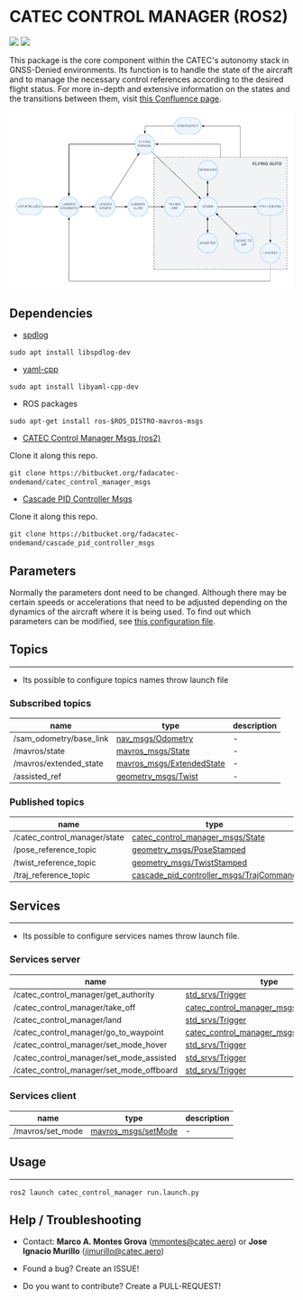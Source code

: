 # CATEC CONTROL MANAGER (ROS2)

<div>
  <a href="https://bitbucket.org/fadacatec-ondemand/catec_control_manager/src/main"><img src="https://img.shields.io/badge/ROS1-Noetic-blue" /></a>
  <a href="https://bitbucket.org/fadacatec-ondemand/catec_control_manager/src/ros2"><img src="https://img.shields.io/badge/ROS2-Humble-blue" /></a>
</div>

This package is the core component within the CATEC's autonomy stack in GNSS-Denied environments. Its function is to handle the state of the aircraft and to manage the necessary control references according to the desired flight status. For more in-depth and extensive information on the states and the transitions between them, visit [this Confluence page](https://catec.atlassian.net/wiki/spaces/BEEYONDERS1/pages/294715393/Control+Manager).

![AltText](./docs/control_manager_diagram.png)

## Dependencies

* [spdlog](https://github.com/gabime/spdlog)

```
sudo apt install libspdlog-dev
```

* [yaml-cpp](https://github.com/jbeder/yaml-cpp)

```
sudo apt install libyaml-cpp-dev
```

* ROS packages

```
sudo apt-get install ros-$ROS_DISTRO-mavros-msgs
```

* [CATEC Control Manager Msgs (ros2)](https://bitbucket.org/fadacatec-ondemand/catec_control_manager_msgs)

Clone it along this repo.

```
git clone https://bitbucket.org/fadacatec-ondemand/catec_control_manager_msgs
```

* [Cascade PID Controller Msgs](https://bitbucket.org/fadacatec-ondemand/cascade_pid_controller_msgs)

Clone it along this repo.

```
git clone https://bitbucket.org/fadacatec-ondemand/cascade_pid_controller_msgs
```

## Parameters

Normally the parameters dont need to be changed. Although there may be certain speeds or accelerations that need to be adjusted depending on the dynamics of the aircraft where it is being used. To find out which parameters can be modified, see [this configuration file](./config/general_params.yaml).

## Topics

---

* Its possible to configure topics names throw launch file

### Subscribed topics


|name|type|description|
|----|----|-----------|
| /sam_odometry/base_link | [nav_msgs/Odometry](https://docs.ros.org/en/noetic/api/nav_msgs/html/msg/Odometry.html) | - |
| /mavros/state | [mavros_msgs/State](https://docs.ros.org/en/noetic/api/mavros_msgs/html/msg/State.html) | - |
| /mavros/extended_state | [mavros_msgs/ExtendedState](https://docs.ros.org/en/noetic/api/mavros_msgs/html/msg/ExtendedState.html) | - |
| /assisted_ref | [geometry_msgs/Twist](https://docs.ros.org/en/noetic/api/geometry_msgs/html/msg/Twist.html) | - |


### Published topics

|name|type|description|
|----|----|-----------|
| /catec_control_manager/state | [catec_control_manager_msgs/State](https://bitbucket.org/fadacatec-ondemand/catec_control_manager_msgs/src/main/msg/State.msg) | - |
| /pose_reference_topic | [geometry_msgs/PoseStamped](https://docs.ros.org/en/noetic/api/geometry_msgs/html/msg/PoseStamped.html) | - |
| /twist_reference_topic | [geometry_msgs/TwistStamped](https://docs.ros.org/en/noetic/api/geometry_msgs/html/msg/TwistStamped.html) | - |
| /traj_reference_topic | [cascade_pid_controller_msgs/TrajCommand](https://bitbucket.org/fadacatec-ondemand/cascade_pid_controller_msgs/src/master/msg/TrajCommand.msg) | - |

## Services

---

* Its possible to configure services names throw launch file.

### Services server

|name|type|description|
|----|----|-----------|
| /catec_control_manager/get_authority | [std_srvs/Trigger](https://docs.ros.org/en/noetic/api/std_srvs/html/srv/Trigger.html) | - |
| /catec_control_manager/take_off | [catec_control_manager_msgs/TakeOff](https://bitbucket.org/fadacatec-ondemand/catec_control_manager_msgs/src/main/srv/TakeOff.srv) | - |
| /catec_control_manager/land | [std_srvs/Trigger](https://docs.ros.org/en/noetic/api/std_srvs/html/srv/Trigger.html) | - |
| /catec_control_manager/go_to_waypoint | [catec_control_manager_msgs/GoToWaypoint](https://bitbucket.org/fadacatec-ondemand/catec_control_manager_msgs/src/main/srv/GoToWaypoint.srv) | - |
| /catec_control_manager/set_mode_hover | [std_srvs/Trigger](https://docs.ros.org/en/noetic/api/std_srvs/html/srv/Trigger.html) | - |
| /catec_control_manager/set_mode_assisted | [std_srvs/Trigger](https://docs.ros.org/en/noetic/api/std_srvs/html/srv/Trigger.html) | - |
| /catec_control_manager/set_mode_offboard | [std_srvs/Trigger](https://docs.ros.org/en/noetic/api/std_srvs/html/srv/Trigger.html) | - |


### Services client

|name|type|description|
|----|----|-----------|
| /mavros/set_mode | [mavros_msgs/setMode](https://docs.ros.org/en/noetic/api/mavros_msgs/html/srv/SetMode.html) | - |

## Usage

---

```
ros2 launch catec_control_manager run.launch.py
```

## Help / Troubleshooting

* Contact: **Marco A. Montes Grova** (mmontes@catec.aero) or **Jose Ignacio Murillo** (jimurillo@catec.aero)

* Found a bug? Create an ISSUE!

* Do you want to contribute? Create a PULL-REQUEST!